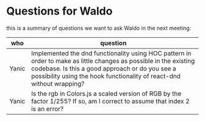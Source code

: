 # Questions for Waldo
this is a summary of questions we want to ask Waldo in the next meeting:

| who | question |
|---|---|
| Yanic | Implemented the dnd functionality using HOC pattern in order to make as little changes as possible in the existing codebase. Is this a good approach or do you see a possibility using the hook functionality of react-dnd without wrapping? |
| Yanic | Is the rgb in Colors.js a scaled version of RGB by the factor 1/255? If so, am I correct to assume that index 2 is an error? |
